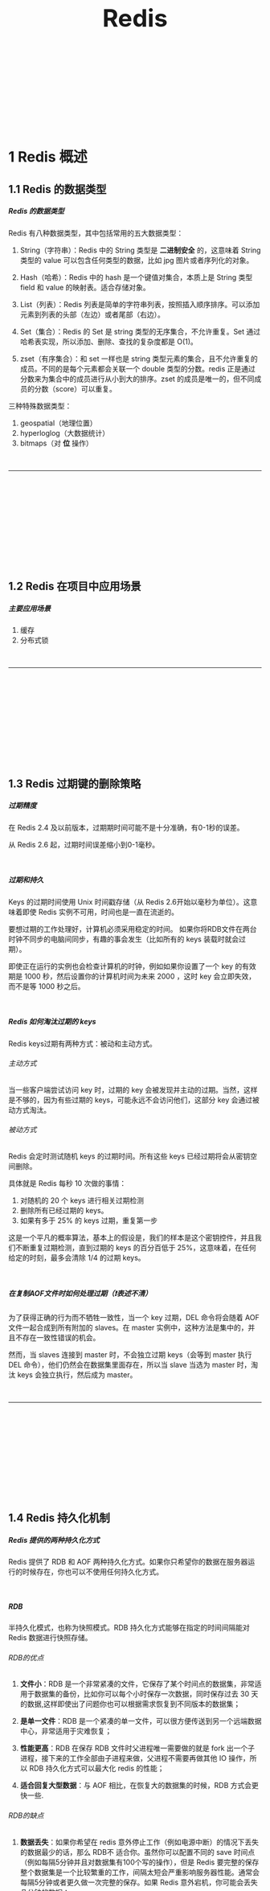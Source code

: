 <div STYLE="page-break-after: always;">
	<br>
    <br>
    <br>
    <br>
    <br>
    <br>
    <br>
    <br>
    <br>
    <br>
	<center><h3><font size="20px">
        Redis
    </font></h3></center>
	<br>
    <br>
    <br>
    <br>
    <br>
    <br>
    <br>
    <br>
    <br>
    <br>
</div>


# 1	Redis 概述

## 1.1	Redis 的数据类型

##### Redis 的数据类型

Redis 有八种数据类型，其中包括常用的五大数据类型：

1. String（字符串）：Redis 中的 String 类型是 **二进制安全** 的，这意味着 String 类型的 value 可以包含任何类型的数据，比如 jpg 图片或者序列化的对象。
2. Hash（哈希）：Redis 中的 hash 是一个键值对集合，本质上是 String 类型 field 和 value 的映射表。适合存储对象。
3. List（列表）：Redis 列表是简单的字符串列表，按照插入顺序排序。可以添加元素到列表的头部（左边）或者尾部（右边）。
4. Set（集合）：Redis 的 Set 是 string 类型的无序集合，不允许重复。Set 通过哈希表实现，所以添加、删除、查找的复杂度都是 O(1)。

5. zset（有序集合）：和 set 一样也是 string 类型元素的集合，且不允许重复的成员。不同的是每个元素都会关联一个 double 类型的分数。redis 正是通过分数来为集合中的成员进行从小到大的排序。zset 的成员是唯一的，但不同成员的分数（score）可以重复。

三种特殊数据类型：

1. geospatial（地理位置）
2. hyperloglog（大数据统计）
3. bitmaps（对 **位** 操作）

<br>

----

<div STYLE="page-break-after: always;"><br>
    <br>
    <br>
    <br>
    <br>
    <br>
    <br>
    <br>
    <br>
    <br></div>

## 1.2	Redis 在项目中应用场景

##### 主要应用场景

1. 缓存
2. 分布式锁

<br>

---

<div STYLE="page-break-after: always;"><br>
    <br>
    <br>
    <br>
    <br>
    <br>
    <br>
    <br>
    <br>
    <br></div>

## 1.3	Redis 过期键的删除策略

##### 过期精度

在 Redis 2.4 及以前版本，过期期时间可能不是十分准确，有0-1秒的误差。

从 Redis 2.6 起，过期时间误差缩小到0-1毫秒。

<br>

##### 过期和持久

Keys 的过期时间使用 Unix 时间戳存储（从 Redis 2.6开始以毫秒为单位）。这意味着即使 Redis 实例不可用，时间也是一直在流逝的。

要想过期的工作处理好，计算机必须采用稳定的时间。 如果你将RDB文件在两台时钟不同步的电脑间同步，有趣的事会发生（比如所有的 keys 装载时就会过期）。

即使正在运行的实例也会检查计算机的时钟，例如如果你设置了一个 key 的有效期是 1000 秒，然后设置你的计算机时间为未来 2000 ，这时 key 会立即失效，而不是等 1000 秒之后。

<br>

##### Redis 如何淘汰过期的 keys

Redis keys过期有两种方式：被动和主动方式。

###### 主动方式

当一些客户端尝试访问 key 时，过期的 key 会被发现并主动的过期。当然，这样是不够的，因为有些过期的 keys，可能永远不会访问他们，这部分 key 会通过被动方式淘汰。

###### 被动方式

Redis 会定时测试随机 keys 的过期时间。所有这些 keys 已经过期将会从密钥空间删除。

具体就是 Redis 每秒 10 次做的事情：

1. 对随机的 20 个 keys 进行相关过期检测
2. 删除所有已经过期的 keys。
3. 如果有多于 25% 的 keys 过期，重复第一步

这是一个平凡的概率算法，基本上的假设是，我们的样本是这个密钥控件，并且我们不断重复过期检测，直到过期的 keys 的百分百低于 25%，这意味着，在任何给定的时刻，最多会清除 1/4 的过期 keys。

<br>

##### 在复制AOF文件时如何处理过期（❗表述不清）

为了获得正确的行为而不牺牲一致性，当一个 key 过期，DEL 命令将会随着 AOF 文件一起合成到所有附加的 slaves。在 master 实例中，这种方法是集中的，并且不存在一致性错误的机会。

然而，当 slaves 连接到 master 时，不会独立过期 keys（会等到 master 执行 DEL 命令），他们仍然会在数据集里面存在，所以当 slave 当选为 master 时，淘汰 keys 会独立执行，然后成为 master。

<br>

---

<div STYLE="page-break-after: always;"><br>
    <br>
    <br>
    <br>
    <br>
    <br>
    <br>
    <br>
    <br>
    <br></div>

## 1.4	Redis 持久化机制

##### Redis 提供的两种持久化方式

Redis 提供了 RDB 和 AOF 两种持久化方式。如果你只希望你的数据在服务器运行的时候存在，你也可以不使用任何持久化方式。

<br>

##### RDB

半持久化模式，也称为快照模式。RDB 持久化方式能够在指定的时间间隔能对 Redis 数据进行快照存储。

###### RDB的优点

1. **文件小**：RDB 是一个非常紧凑的文件，它保存了某个时间点的数据集，非常适用于数据集的备份，比如你可以每个小时保存一次数据，同时保存过去 30 天的数据,这样即使出了问题你也可以根据需求恢复到不同版本的数据集；

2. **是单一文件**：RDB 是一个紧凑的单一文件，可以很方便传送到另一个远端数据中心，非常适用于灾难恢复；

3. **性能更高**：RDB 在保存 RDB 文件时父进程唯一需要做的就是 fork 出一个子进程，接下来的工作全部由子进程来做，父进程不需要再做其他 IO 操作，所以 RDB 持久化方式可以最大化 redis 的性能；

4. **适合回复大型数据**：与 AOF 相比，在恢复大的数据集的时候，RDB 方式会更快一些.

###### RDB的缺点

1. **数据丢失**：如果你希望在 redis 意外停止工作（例如电源中断）的情况下丢失的数据最少的话，那么 RDB不 适合你。虽然你可以配置不同的 save 时间点（例如每隔5分钟并且对数据集有100个写的操作），但是 Redis 要完整的保存整个数据集是一个比较繁重的工作，间隔太短会严重影响服务器性能。通常会每隔5分钟或者更久做一次完整的保存。如果 Redis 意外宕机，你可能会丢失几分钟的数据；

2. **保存大量数据时会导致性能问题**：有RDB 需要经常 fork 子进程来保存数据集到硬盘上，当数据集比较大的时候，fork 的过程是非常耗时的，可能会导致 Redis 在一些毫秒级内不能响应客户端的请求。如果数据集巨大并且 CPU 性能不是很好的情况下，这种情况会持续不短的时间。AOF 也需要 fork，但是你可以调节重写日志文件的频率来提高数据集的耐久度.

<br>

##### AOF

全持久化模式，以日志形式记录对数据库的写操作，**它默认设置每秒对数据库的写操作做命令记录（命令记录通过 redis 协议追加保存每次写操作到文件末尾）**，当服务器重启的时候会重新执行这些命令来恢复原始的数据。

Redis 还能对 AOF 文件进行后台重写，使得AOF文件的体积不至于过大.

###### **AOF 优点**

1. **使用 AOF 会让你的Redis更加耐久**：你可以使用不同的 fsync 策略：

   1. 无 fsync
   2. 每秒 fsync
   3. 每次写的时候 fsync

   使用默认的每秒 fsync 策略，Redis 的性能依然很好（fsync 是由后台线程进行处理的，主线程会尽力处理客户端请求)，一旦出现故障，最多丢失 1 秒的数据。

2. **健壮性高**：AOF文件是一个只进行追加的日志文件，所以不需要写入 seek，即使由于某些原因（磁盘空间已满，写的过程中宕机等等）未执行完整的写入命令，你也也可使用 redis-check-aof 工具修复这些问题；

3. **Redis 可以在 AOF 文件体积变得过大时，自动地在后台对 AOF 进行重写**： 重写后的新 AOF 文件包含了恢复当前数据集所需的最小命令集合。 整个重写操作是绝对安全的，因为 Redis 在创建新 AOF 文件的过程中，会继续将命令追加到现有的 AOF 文件里面，即使重写过程中发生停机，现有的 AOF 文件也不会丢失。 而一旦新 AOF 文件创建完毕，Redis 就会从旧 AOF 文件切换到新 AOF 文件，并开始对新 AOF 文件进行追加操作。

4. **AOF 易于分析和导出**：AOF 文件有序地保存了对数据库执行的所有写入操作， 这些写入操作以 Redis 协议的格式保存， 因此 AOF 文件的内容非常容易被人读懂， 对文件进行分析（parse）也很轻松。 导出（export） AOF 文件也非常简单： 举个例子， 如果你不小心执行了 FLUSHALL 命令， 但只要 AOF 文件未被重写， 那么只要停止服务器， 移除 AOF 文件末尾的 FLUSHALL 命令， 并重启 Redis ， 就可以将数据集恢复到 FLUSHALL 执行之前的状态。

###### AOF 缺点

1. **文件体积大**：对于相同的数据集来说，AOF 文件的体积通常要大于 RDB 文件的体积。
2. **对数据库性能造成持续影响**：根据所使用的 fsync 策略，AOF 的速度可能会慢于 RDB 。 在一般情况下， 每秒 fsync 的性能依然非常高， 而关闭 fsync 可以让 AOF 的速度和 RDB 一样快， 即使在高负荷之下也是如此。 不过在处理巨大的写入载入时，RDB 可以提供更有保证的最大延迟时间（latency）。

<br>

##### 同时开启两种持久化方式

你也可以同时开启两种持久化方式，在这种情况下, 当 Redis 重启的时候会优先载入 AOF 文件来恢复原始的数据，因为在通常情况下 AOF 文件保存的数据集要比 RDB 文件保存的数据集要完整。

<br>

##### 4.X 版本的整合策略

4.X 版本在 AOF 重写策略上做了优化。

在重写 AOF 文件时，4.x 版本以前是把内存数据集的操作指令落地，而新版本是把内存的数据集以 rdb 的形式落地。这样重写后的AOF依然追加的是日志，但是，在恢复的时候是先 rdb 再增量的日志，性能更优秀。

<br>

---

<div STYLE="page-break-after: always;"><br>
    <br>
    <br>
    <br>
    <br>
    <br>
    <br>
    <br>
    <br>
    <br></div>

# 2	Redis 线程

## 2.1	Redis 是单线程还是多线程？

##### Redis 只有一个工作线程

Redis 所有版本中，都只有一个工作线程。但是，在 6.x 以上的版本出现了 IO 多线程。

<br>

---

<div STYLE="page-break-after: always;"><br>
    <br>
    <br>
    <br>
    <br>
    <br>
    <br>
    <br>
    <br>
    <br></div>

## 2.2	redis线程模型有哪些，单线程为什么快？（❗本章内容相当混乱）

##### IO 模型维度的特征

IO 模型使用了多路复用器，在 linux 系统中使用的是 EPOLL；

类似 netty 的 BOSS，WORKER 使用一个 EventLoopGroup(threads=1)

单线程的 Reactor 模型，每次循环取 socket 中的命令然后逐一操作，可以保证socket中的指令是按顺序的，不保证不同的 socket 也就是客户端的命令的顺序性。

命令操作在单线程中顺序操作，没有多线程的困扰不需要锁的复杂度，在操作数据上相对来说是原子性质的。

<br>

##### 架构设计模型

自身的内存存储数据，读写操作不设计磁盘 IO

redis 除了提供了 Value 具备类型还为每种类型实现了一些操作命令

实现了计算向数据移动，而非数据想计算移动，这样在IO的成本上有一定的优势

且在数据结构类型上，丰富了一些统计类属性，读写操作中，写操作会 O(1) 负载度更新 length 类属性，使得读操作也是 O(1) 的

<br>

---

<div STYLE="page-break-after: always;"><br>
    <br>
    <br>
    <br>
    <br>
    <br>
    <br>
    <br>
    <br>
    <br></div>

## 2.3	Redis 存在线程安全问题吗？

##### Redis 可以解决自身的线程安全问题，但无法避免外部导致的线程安全问题

Redis 可以保证内部串行，但是 Redis 外部的业务可能会导致线程问题。

<br>

---

<div STYLE="page-break-after: always;"><br>
    <br>
    <br>
    <br>
    <br>
    <br>
    <br>
    <br>
    <br>
    <br></div>

# 3	Redis 缓存

## 3.1	Redis 缓存如何回收

##### 回收进程的工作流程

1. 一个客户端运行了新的命令，添加了新的数据。
2. Redis 检查内存使用情况，如果大于 maxmemory 的限制, 则根据设定好的策略进行回收。
3. 一个新的命令被执行，等等。
4. 所以我们不断地穿越内存限制的边界，通过不断达到边界然后不断地回收回到边界以下。

如果一个命令的结果导致大量内存被使用（例如很大的集合的交集保存到一个新的键），不用多久内存限制就会被这个内存使用量超越。（因此不要在一条命令中存入太多数据）

<br>

##### 回收策略

1. noeviction：返回错误当内存限制达到并且客户端尝试执行会让更多内存被使用的命令（大部分的写入指令，但DEL和几个例外）
2. allkeys-lru：尝试回收最少使用的键（LRU），使得新添加的数据有空间存放。
3. volatile-lru：尝试回收最少使用的键（LRU），但仅限于在过期集合的键,使得新添加的数据有空间存放。
4. allkeys-random：回收随机的键使得新添加的数据有空间存放。
5. volatile-random：回收随机的键使得新添加的数据有空间存放，但仅限于在过期集合的键。
6. volatile-ttl：回收在过期集合的键，并且优先回收存活时间（TTL）较短的键,使得新添加的数据有空间存放。
7. volatile-lfu：从所有配置了过期时间的键中驱逐使用频率最少的键
8. allkeys-lfu：从所有键中驱逐使用频率最少的键

<br>

##### 如何选择回收策略

如果没有键满足回收的前提条件的话，策略 **volatile-lru**, **volatile-random** 以及 **volatile-ttl** 就和 noeviction 差不多了。

选择正确的回收策略是非常重要的，这取决于你的应用的访问模式，不过你可以在运行时进行相关的策略调整，并且监控缓存命中率和没命中的次数，通过 RedisINFO 命令输出以便调优。

一般的经验规则:

- 使用 **allkeys-lru** 策略：当你希望你的请求符合一个幂定律分布，也就是说，你希望部分的子集元素将比其它其它元素被访问的更多。如果你不确定选择什么，这是个很好的选择。.
- 使用 **allkeys-random**：如果你是循环访问，所有的键被连续的扫描，或者你希望请求分布正常（所有元素被访问的概率都差不多）。
- 使用 **volatile-ttl**：如果你想要通过创建缓存对象时设置TTL值，来决定哪些对象应该被过期。

**allkeys-lru** 和 **volatile-random** 策略对于当你想要单一的实例实现缓存及持久化一些键时很有用。不过一般运行两个实例是解决这个问题的更好方法。

为了键设置过期时间也是需要消耗内存的，所以使用 **allkeys-lru** 这种策略更加高效，因为没有必要为键取设置过期时间当内存有压力时。

<br>

---

<div STYLE="page-break-after: always;"><br>
    <br>
    <br>
    <br>
    <br>
    <br>
    <br>
    <br>
    <br>
    <br></div>

## 3.2	缓存雪崩、缓存穿透、缓存击穿在实际中如何处理

##### 缓存穿透

缓存穿透是指 **查询一个一定不存在的数据**，由于缓存是不命中时被动写的，并且出于容错考虑，如果从存储层查不到数据则不写入缓存，这将导致这个不存在的数据每次请求都要到存储层去查询，失去了缓存的意义。在流量大时，可能 DB 就挂掉了，要是有人利用不存在的 key 频繁攻击我们的应用，这就是漏洞。

###### 解决方案

有很多种方法可以有效地解决缓存穿透问题，最常见的则是采用 **布隆过滤器**，将所有可能存在的数据哈希到一个足够大的 bitmap 中，一个一定不存在的数据会被这个 bitmap 拦截掉，从而避免了对底层存储系统的查询压力。另外也有一个更为简单粗暴的方法（我们采用的就是这种），如果一个查询返回的数据为空（不管是数据不存在，还是系统故障），我们仍然把这个空结果进行缓存，但它的过期时间会很短，最长不超过五分钟。

<br>

##### 缓存击穿

对于一些设置了过期时间的 key，如果这些 key 可能会在某些时间点被超高并发地访问，是一种非常“热点”的数据。这个时候，需要考虑一个问题：缓存被“击穿”的问题，这个和缓存雪崩的区别在于这里针对某一 key 缓存，前者则是很多 key。

缓存在某个时间点过期的时候，恰好在这个时间点对这个 Key 有大量的并发请求过来，这些请求发现缓存过期一般都会从后端 DB 加载数据并回设到缓存，这个时候大并发的请求可能会瞬间把后端DB压垮。

###### 解决方案

1. 使用互斥锁（mutex key）：业界比较常用的做法。如果线程一查询缓存未命中，这时它会去获取互斥锁，然后查询数据库获取结果并将结果写入缓存中，最后释放锁。在线程一释放锁之前，其它线程都不能获取锁，只能睡眠一段时间后重试，如果能命中缓存，则返回数据，否则继续尝试获取互斥锁。
2. 逻辑过期：逻辑过期是指不给热点数据设置过期时间，由后台异步更新缓存，或者在热点数据准备要过期前，提前通知后台线程更新缓存并重新设置过期时间。

<br>

##### 缓存雪崩

缓存雪崩是指在我们设置缓存时采用了相同的过期时间，导致缓存在某一时刻同时失效，请求全部转发到 DB，DB 瞬时压力过重雪崩。

###### 缓存雪崩和缓存击穿的区别

主要区别在于缓存击穿针对某一 key 缓存，缓存雪崩则是很多 key。

###### 解决方案

缓存失效时的雪崩效应对底层系统的冲击非常可怕。大多数系统设计者考虑用加锁或者队列的方式保证缓存的单线程（进程）写，从而避免失效时大量的并发请求落到底层存储系统上。这里分享一个简单方案：将缓存失效时间分散开，比如我们可以在原有的失效时间基础上增加一个随机值，比如 1-5 分钟随机，这样每一个缓存的过期时间的重复率就会降低，就很难引发集体失效的事件。

<br>

---

<div STYLE="page-break-after: always;"><br>
    <br>
    <br>
    <br>
    <br>
    <br>
    <br>
    <br>
    <br>
    <br></div>

# 4	Redis 事务

## 4.1	redis 事务的实现方式（❗需要修改完善）

##### 事务相关命令

MULTI 、 EXEC 、 DISCARD 和 WATCH 是 Redis 事务相关的命令。事务可以一次执行多个命令， 并且带有以下两个重要的保证：

1. 事务是一个单独的隔离操作：事务中的所有命令都会序列化、按顺序地执行。事务在执行的过程中，不会被其他客户端发送来的命令请求所打断。
2. 事务是一个原子操作：事务中的命令要么全部被执行，要么全部都不执行。

<br>

##### MULTI

开启事务。

<br>

##### EXEC

EXEC 命令负责触发并执行事务中的所有命令，如果客户端在使用 MULTI 开启了一个事务之后，却因为断线而没有成功执行 EXEC ，那么事务中的所有命令都不会被执行。

另一方面，如果客户端成功在开启事务之后执行 EXEC ，那么事务中的所有命令都会被执行。

<br>

##### 事务只进行一半导致的 AOF 持久化问题


当使用 AOF 方式做持久化的时候， Redis 会使用单个 write(2) 命令将事务写入到磁盘中。

然而，如果 Redis 服务器因为某些原因被管理员杀死，或者遇上某种硬件故障，那么可能只有部分事务命令会被成功写入到磁盘中。

如果 Redis 在重新启动时发现 AOF 文件出了这样的问题，那么它会退出，并汇报一个错误。

使用redis-check-aof程序可以修复这一问题：它会移除 AOF 文件中不完整事务的信息，确保服务器可以顺利启动。

<br>

##### 事务中的错误

使用事务时可能会遇上以下两种错误：

1. 事务在执行 EXEC 之前，入队的命令可能会出错。比如说，命令可能会产生语法错误（参数数量错误，参数名错误，等等），或者其他更严重的错误，比如内存不足（如果服务器使用 maxmemory 设置了最大内存限制的话）。
2. 命令可能在 EXEC 调用之后失败。举个例子，事务中的命令可能处理了错误类型的键，比如将列表命令用在了字符串键上面，诸如此类。

对于发生在 EXEC 执行之前的错误，客户端以前的做法是检查命令入队所得的返回值：如果命令入队时返回 QUEUED ，那么入队成功；否则，就是入队失败。如果有命令在入队时失败，那么大部分客户端都会停止并取消这个事务。

不过，从 Redis 2.6.5 开始，服务器会对命令入队失败的情况进行记录，并在客户端调用 EXEC 命令时，拒绝执行并自动放弃这个事务。

在 Redis 2.6.5 以前， Redis 只执行事务中那些入队成功的命令，而忽略那些入队失败的命令。 而新的处理方式则使得在流水线（pipeline）中包含事务变得简单，因为发送事务和读取事务的回复都只需要和服务器进行一次通讯。

至于那些在 EXEC 命令执行之后所产生的错误， 并没有对它们进行特别处理： 即使事务中有某个/某些命令在执行时产生了错误， 事务中的其他命令仍然会继续执行。

<br>

---

<div STYLE="page-break-after: always;"><br>
    <br>
    <br>
    <br>
    <br>
    <br>
    <br>
    <br>
    <br>
    <br></div>

## 4.2	为什么 Redis 不支持回滚

##### Redis 不支持回滚的理由

如果你有使用关系式数据库的经验， 那么 “Redis 在事务失败时不进行回滚，而是继续执行余下的命令”这种做法可能会让你觉得有点奇怪。

以下是这种做法的优点：

1. Redis 命令只会因为错误的语法而失败（并且这些问题不能在入队时发现），或是命令用在了错误类型的键上面：这也就是说，**从实用性的角度来说，失败的命令是由编程错误造成的，而这些错误应该在开发的过程中被发现，而不应该出现在生产环境中**。
2. **因为不需要对回滚进行支持，所以 Redis 的内部可以保持简单且快速**。

有种观点认为 Redis 处理事务的做法会产生 bug ， 然而需要注意的是，**在通常情况下， 回滚并不能解决编程错误带来的问题**。 举个例子， 如果你本来想通过 INCR 命令将键的值加上 1 ， 却不小心加上了 2 ， 又或者对错误类型的键执行了 INCR， 回滚是没有办法处理这些情况的。

<br>

---

<div STYLE="page-break-after: always;"><br>
    <br>
    <br>
    <br>
    <br>
    <br>
    <br>
    <br>
    <br>
    <br></div>

# 5	Redis 集群

## 5.1	Redis 集群方案（❗需要修改完善）

##### 常见集群分类

1. 主从复制集群
2. 分片集群

<br>

##### redis 集群方案

1. 主从复制集群，手动切换

2. 带有哨兵的HA的主从复制集群

3. 客户端实现路由索引的分片集群

4. 使用中间件代理层的分片集群

5. redis自身实现的cluster分片集群


<br>

---

<div STYLE="page-break-after: always;"><br>
    <br>
    <br>
    <br>
    <br>
    <br>
    <br>
    <br>
    <br>
    <br></div>

## 5.2	redis主从复制的原理（❗需要修改完善）

##### Redis 主从复制机制

当一个 master 实例和一个 slave 实例连接正常时， master 会发送一连串的命令流来保持对 slave 的更新，以便于将自身数据集的改变复制给 slave （包括客户端的写入、key 的过期或被逐出等等）

当 master 和 slave 之间的连接断开之后，因为网络问题、或者是主从意识到连接超时， slave 重新连接上 master 并会尝试进行部分重同步：这意味着它会尝试只获取在断开连接期间内丢失的命令流。

当无法进行部分重同步时， slave 会请求进行全量重同步。这会涉及到一个更复杂的过程，例如 master 需要创建所有数据的快照，将之发送给 slave ，之后在数据集更改时持续发送命令流到 slave 。

<br>

##### 主从复制的关注点

Redis 使用异步复制，slave 和 master 之间异步地确认处理的数据量

一个 master 可以拥有多个 slave

slave 可以接受其他 slave 的连接。除了多个 slave 可以连接到同一个 master 之外， slave 之间也可以像层叠状的结构（cascading-like structure）连接到其他 slave 。自 Redis 4.0 起，所有的 sub-slave 将会从 master 收到完全一样的复制流。

Redis 复制在 master 侧是非阻塞的。这意味着 master 在一个或多个 slave 进行初次同步或者是部分重同步时，可以继续处理查询请求。

复制在 slave 侧大部分也是非阻塞的。当 slave 进行初次同步时，它可以使用旧数据集处理查询请求，假设你在 redis.conf 中配置了让 Redis 这样做的话。否则，你可以配置如果复制流断开， Redis slave 会返回一个 error 给客户端。但是，在初次同步之后，旧数据集必须被删除，同时加载新的数据集。 slave 在这个短暂的时间窗口内（如果数据集很大，会持续较长时间），会阻塞到来的连接请求。自 Redis 4.0 开始，可以配置 Redis 使删除旧数据集的操作在另一个不同的线程中进行，但是，加载新数据集的操作依然需要在主线程中进行并且会阻塞 slave 。

复制既可以被用在可伸缩性，以便只读查询可以有多个 slave 进行（例如 O(N) 复杂度的慢操作可以被下放到 slave ），或者仅用于数据安全。

可以使用复制来避免 master 将全部数据集写入磁盘造成的开销：一种典型的技术是配置你的 master Redis.conf 以避免对磁盘进行持久化，然后连接一个 slave ，其配置为不定期保存或是启用 AOF。但是，这个设置必须小心处理，因为重新启动的 master 程序将从一个空数据集开始：如果一个 slave 试图与它同步，那么这个 slave 也会被清空。

任何时候数据安全性都是很重要的，所以如果 master 使用复制功能的同时未配置持久化，那么自动重启进程这项应该被禁用。

<br>

##### Redis 复制功能是如何工作的

每一个 Redis master 都有一个 replication ID ：这是一个较大的伪随机字符串，标记了一个给定的数据集。每个 master 也持有一个偏移量，master 将自己产生的复制流发送给 slave 时，发送多少个字节的数据，自身的偏移量就会增加多少，目的是当有新的操作修改自己的数据集时，它可以以此更新 slave 的状态。复制偏移量即使在没有一个 slave 连接到 master 时，也会自增，所以基本上每一对给定的

> Replication ID, offset

都会标识一个 master 数据集的确切版本。

当 slave 连接到 master 时，它们使用 PSYNC 命令来发送它们记录的旧的 master replication ID 和它们至今为止处理的偏移量。通过这种方式， master 能够仅发送 slave 所需的增量部分。但是如果 master 的缓冲区中没有足够的命令积压缓冲记录，或者如果 slave 引用了不再知道的历史记录（replication ID），则会转而进行一个全量重同步：在这种情况下， slave 会得到一个完整的数据集副本，从头开始。

下面是一个全量同步的工作细节：

master 开启一个后台保存进程，以便于生产一个 RDB 文件。同时它开始缓冲所有从客户端接收到的新的写入命令。当后台保存完成时， master 将数据集文件传输给 slave， slave将之保存在磁盘上，然后加载文件到内存。再然后 master 会发送所有缓冲的命令发给 slave。这个过程以指令流的形式完成并且和 Redis 协议本身的格式相同。

你可以用 telnet 自己进行尝试。在服务器正在做一些工作的同时连接到 Redis 端口并发出 [SYNC](https://redis.io/commands/sync) 命令。你将会看到一个批量传输，并且之后每一个 master 接收到的命令都将在 telnet 回话中被重新发出。事实上 SYNC 是一个旧协议，在新的 Redis 实例中已经不再被使用，但是其仍然向后兼容：但它不允许部分重同步，所以现在 **PSYNC** 被用来替代 SYNC。

之前说过，当主从之间的连接因为一些原因崩溃之后， slave 能够自动重连。如果 master 收到了多个 slave 要求同步的请求，它会执行一个单独的后台保存，以便于为多个 slave 服务。

<br>

##### 无需磁盘参与的复制

正常情况下，一个全量重同步要求在磁盘上创建一个 RDB 文件，然后将它从磁盘加载进内存，然后 slave以此进行数据同步。

如果磁盘性能很低的话，这对 master 是一个压力很大的操作。Redis 2.8.18 是第一个支持无磁盘复制的版本。在此设置中，子进程直接发送 RDB 文件给 slave，无需使用磁盘作为中间储存介质。

<br>

---

<div STYLE="page-break-after: always;"><br>
    <br>
    <br>
    <br>
    <br>
    <br>
    <br>
    <br>
    <br>
    <br></div>

# 附录

##### 参考资料

- 主要参考资料——[2022年最新【Java经典面试题300问】面试必备，查漏补缺；多线程+spring+JVM调优+分布式+redis+算法](https://www.bilibili.com/video/BV15v4y1T7fz?p=80&spm_id_from=pageDriver&vd_source=87ed5edcdc8042ca0c34ee5bbeeda7b3) 发布于 2022/06/29；
- [1.1	Redis 的数据类型](#1.1	Redis 的数据类型)——[Redis 数据类型](https://www.runoob.com/redis/redis-data-types.html) 发布于 **无法确定发布时间**；

<br>